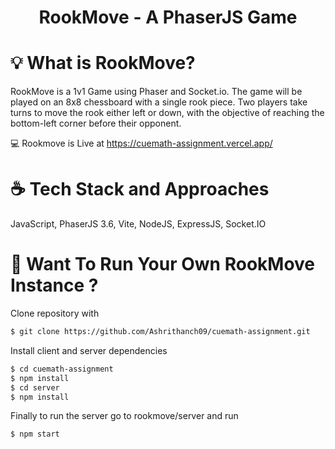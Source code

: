 <div>
  <h1 align="center">
    RookMove - A PhaserJS Game
  </h1>
</div>

# 💡 What is RookMove?

RookMove is a 1v1 Game using Phaser and Socket.io. The game will be played on an 8x8 chessboard with a single rook piece. Two players take turns to move the rook either left or down, with the objective of reaching the bottom-left corner before their opponent.

💻 Rookmove is Live at https://cuemath-assignment.vercel.app/

# ☕️ Tech Stack and Approaches

JavaScript, PhaserJS 3.6, Vite, NodeJS, ExpressJS, Socket.IO

# 🕺 Want To Run Your Own RookMove Instance ?

Clone repository with 

```bash
$ git clone https://github.com/Ashrithanch09/cuemath-assignment.git
```

Install client and server dependencies

```bash
$ cd cuemath-assignment
$ npm install
$ cd server
$ npm install
```

Finally to run the server go to rookmove/server and run

```bash
$ npm start
```

